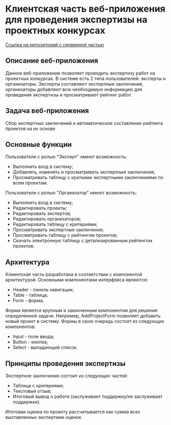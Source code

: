 # Клиентская часть веб-приложения для проведения экспертизы на проектных конкурсах

[Ссылка на репозиторий с серверной частью](https://github.com/Sad-Programmist/Expertise-Server)

## Описание веб-приложения
Данное веб-приложение позволяет проводить экспертизу работ на проектных конкурсах. В системе есть 2 типа пользователей: эксперты и организаторы. Эксперты составляют экспертные заключения, 
организаторы добавляют всю необходимую информацию для проведения экспертизы и просматривают рейтинг работ.

## Задача веб-приложения 
Сбор экспертных заключений и автоматическое составление рейтинга проектов на их основе

## Основные функции
Пользователи с ролью "Эксперт" имеют возможность:
* Выполнить вход в систему;
* Добавлять, изменять и просматривать экспертные заключения;
* Просматривать таблицу с краткими экспертными заключениями по всем проектам.

Пользователи с ролью "Организатор" имеют возможность:
* Выполнить вход в систему;
* Редактировать проекты;
* Редактировать экспертов;
* Редактировать организаторов;
* Редактировать таблицу с критериями;
* Просматривать экспертные заключения;
* Просматривать таблицу с рейтингом проектов;
* Скачать электронную таблицу с детализированным рейтингом проектов.

## Архитектура
Клиентская часть разработана в соответствии с компонентой архитектурой. Основными компонентами интерфейса являются:
* Header - панель навигации;
* Table - таблица;
* Form - форма.  

Форма является крупным и законченным компонентом для решения определенной задачи. Например, AddProjectForm позволяет добавить новый проект в систему.
Формы в свою очередь состоят из следующих компонентов:
* Input - поле ввода;
* Button - кнопка;
* Select - выпадающий список.

## Принципы проведения экспертизы
Экспертное заключения состоит из следующих частей:
* Таблица с критериями;
* Текстовый отзыв;
* Итоговый вывод о работе (заслуживает поддержку/не заслуживает поддержки).  

Итоговая оценка по проекту рассчитывается как сумма всех выставленных экспертами оценок.

